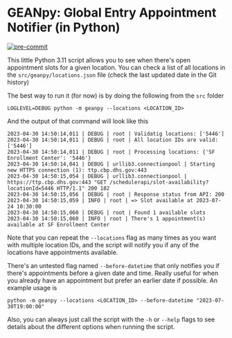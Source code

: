 # GEANpy: Global Entry Appointment Notifier (in Python)

[![pre-commit](https://img.shields.io/badge/pre--commit-enabled-brightgreen?logo=pre-commit)](https://github.com/pre-commit/pre-commit)

This little Python 3.11 script allows you to see when there's open appointment slots for a given location. You can check a list of all locations in the `src/geanpy/locations.json` file (check the last updated date in the Git history)

The best way to run it (for now) is by doing the following from the `src` folder

```
LOGLEVEL=DEBUG python -m geanpy --locations <LOCATION_ID>
```

And the output of that command will look like this

```
2023-04-30 14:50:14,011 | DEBUG | root | Validatig locations: ['5446']
2023-04-30 14:50:14,011 | DEBUG | root | All location IDs are valid: ['5446']
2023-04-30 14:50:14,011 | DEBUG | root | Processing locations: {'SF Enrollment Center': '5446'}
2023-04-30 14:50:14,041 | DEBUG | urllib3.connectionpool | Starting new HTTPS connection (1): ttp.cbp.dhs.gov:443
2023-04-30 14:50:15,054 | DEBUG | urllib3.connectionpool | https://ttp.cbp.dhs.gov:443 "GET /schedulerapi/slot-availability?locationId=5446 HTTP/1.1" 200 182
2023-04-30 14:50:15,056 | DEBUG | root | Response status from API: 200
2023-04-30 14:50:15,059 | INFO | root | => Slot available at 2023-07-24 10:30:00
2023-04-30 14:50:15,060 | DEBUG | root | Found 1 available slots
2023-04-30 14:50:15,060 | INFO | root | There's 1 appointment(s) available at SF Enrollment Center
```

Note that you can repeat the `--locations` flag as many times as you want with multiple location IDs, and the script will notify you if any of the locations have appointments available.

There's an untested flag named `--before-datetime` that only notifies you if there's appointments before a given date and time. Really useful for when you already have an appointment but prefer an earlier date if possible. An example usage is

```
python -m geanpy --locations <LOCATION_ID> --before-datetime "2023-07-30T19:00:00"
```

Also, you can always just call the script with the `-h` or `--help` flags to see details about the different options when running the script.
